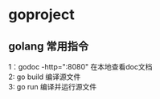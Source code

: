 # goproject
## golang 常用指令
1：godoc -http=":8080"  在本地查看doc文档</br>
2: go build  编译源文件</br>
3: go run  编译并运行源文件</br>  





